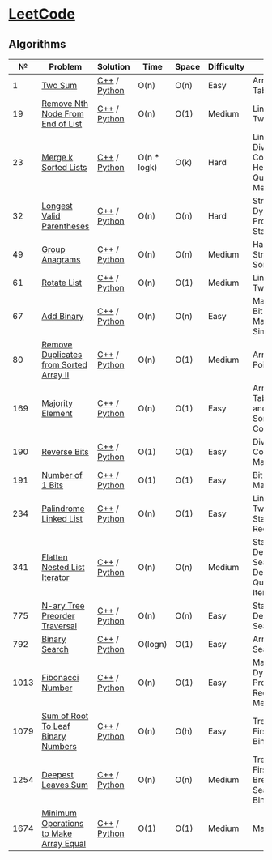 # [LeetCode](https://leetcode.com/problemset/all/)

## Algorithms

|  №  |  Problem  |  Solution  |  Time  |  Space  |  Difficulty  |  Note  |
|-----|-----------|------------|--------|---------|--------------|--------|
|  1  |  [Two Sum](https://leetcode.com/problems/two-sum/)  |  [C++](C++/two-sum.cpp) / [Python](Python/two-sum.py)  |  O(n)  |  O(n)  |  Easy  |  Array, Hash Table  |
|  19  |  [Remove Nth Node From End of List](https://leetcode.com/problems/remove-nth-node-from-end-of-list/)  |  [C++](C++/remove-nth-node-from-end-of-list.cpp) / [Python](Python/remove-nth-node-from-end-of-list.py)  |  O(n)  |  O(1)  |  Medium  |  Linked List, Two Pointers  |
|  23  |  [Merge k Sorted Lists](https://leetcode.com/problems/merge-k-sorted-lists/)  |  [C++](C++/merge-k-sorted-lists.cpp) / [Python](Python/merge-k-sorted-lists.py)  |  O(n * logk)  |  O(k)  |  Hard  |  Linked List, Divide and Conquer, Heap (Priority Queue), Merge Sort  |
|  32  |  [Longest Valid Parentheses](https://leetcode.com/problems/longest-valid-parentheses/)  |  [C++](C++/longest-valid-parentheses.cpp) / [Python](Python/longest-valid-parentheses.py)  |  O(n)  |  O(n)  |  Hard  |  String, Dynamic Programming, Stack  |
|  49  |  [Group Anagrams](https://leetcode.com/problems/group-anagrams/)  |  [C++](C++/group-anagrams.cpp) / [Python](Python/group-anagrams.py)  |  O(n)  |  O(n)  |  Medium  |  Hash Table, String, Sorting  |
|  61  |  [Rotate List](https://leetcode.com/problems/rotate-list/)  |  [C++](C++/rotate-list.cpp) / [Python](Python/rotate-list.py)  |  O(n)  |  O(1)  |  Medium  |  Linked List, Two Pointers  |
|  67  |  [Add Binary](https://leetcode.com/problems/add-binary/)  |  [C++](C++/add-binary.cpp) / [Python](Python/add-binary.py)  |  O(n)  |  O(n)  |  Easy  |  Math, String, Bit Manipulation, Simulation  |
|  80  |  [Remove Duplicates from Sorted Array II](https://leetcode.com/problems/remove-duplicates-from-sorted-array-ii/)  |  [C++](C++/remove-duplicates-from-sorted-array-ii.cpp) / [Python](Python/remove-duplicates-from-sorted-array-ii.py)  |  O(n)  |  O(1)  |  Medium  |  Array, Two Pointers  |
|  169  |  [Majority Element](https://leetcode.com/problems/majority-element/)  |  [C++](C++/majority-element.cpp) / [Python](Python/majority-element.py)  |  O(n)  |  O(1)  |  Easy  |  Array, Hash Table, Divide and Conquer, Sorting, Counting  |
|  190  |  [Reverse Bits](https://leetcode.com/problems/reverse-bits/)  |  [C++](C++/reverse-bits.cpp) / [Python](Python/reverse-bits.py)  |  O(1)  |  O(1)  |  Easy  |  Divide and Conquer, Bit Manipulation  |
|  191  |  [Number of 1 Bits](https://leetcode.com/problems/number-of-1-bits/)  |  [C++](C++/number-of-1-bits.cpp) / [Python](Python/number-of-1-bits.py)  |  O(1)  |  O(1)  |  Easy  |  Bit Manipulation  |
|  234  |  [Palindrome Linked List](https://leetcode.com/problems/palindrome-linked-list/)  |  [C++](C++/palindrome-linked-list.cpp) / [Python](Python/palindrome-linked-list.py)  |  O(n)  |  O(1)  |  Easy  |  Linked List, Two Pointers, Stack, Recursion  |
|  341  |  [Flatten Nested List Iterator](https://leetcode.com/problems/flatten-nested-list-iterator/)  |  [C++](C++/flatten-nested-list-iterator.cpp) / [Python](Python/flatten-nested-list-iterator.py)  |  O(n)  |  O(n)  |  Medium  |  Stack, Tree, Depth-First Search, Design, Queue, Iterator  |
|  775  |  [N-ary Tree Preorder Traversal](https://leetcode.com/problems/n-ary-tree-preorder-traversal/)  |  [C++](C++/n-ary-tree-preorder-traversal.cpp) / [Python](Python/n-ary-tree-preorder-traversal.py)  |  O(n)  |  O(n)  |  Easy  |  Stack, Tree, Depth-First Search  |
|  792  |  [Binary Search](https://leetcode.com/problems/binary-search/)  |  [C++](C++/binary-search.cpp) / [Python](Python/binary-search.py)  |  O(logn)  |  O(1)  |  Easy  |  Array, Binary Search  |
|  1013  |  [Fibonacci Number](https://leetcode.com/problems/fibonacci-number/)  |  [C++](C++/fibonacci-number.cpp) / [Python](Python/fibonacci-number.py)  |  O(n)  |  O(1)  |  Easy  |  Math, Dynamic Programming, Recursion, Memoization  |
|  1079  |  [Sum of Root To Leaf Binary Numbers](https://leetcode.com/problems/sum-of-root-to-leaf-binary-numbers)  |  [C++](C++/sum-of-root-to-leaf-binary-numbers.cpp) / [Python](Python/sum-of-root-to-leaf-binary-numbers.py)  |  O(n)  |  O(h)  |  Easy  |  Tree, Depth-First Search, Binary Tree  |
|  1254  |  [Deepest Leaves Sum](https://leetcode.com/problems/deepest-leaves-sum)  |  [C++](C++/deepest-leaves-sum.cpp) / [Python](Python/deepest-leaves-sum.py)  |  O(n)  |  O(n)  |  Medium  |  Tree, Depth-First Search, Breadth-First Search, Binary Tree  |
|  1674  |  [Minimum Operations to Make Array Equal](https://leetcode.com/problems/minimum-operations-to-make-array-equal/)  |  [C++](C++/minimum-operations-to-make-array-equal.cpp) / [Python](Python/minimum-operations-to-make-array-equal.py)  |  O(1)  |  O(1)  |  Medium  |  Math  |
